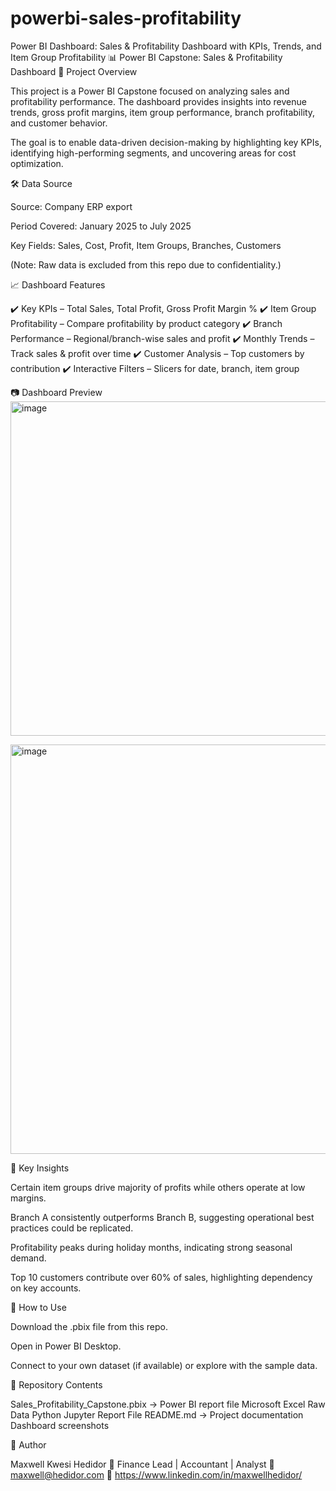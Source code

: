 # powerbi-sales-profitability
Power BI Dashboard: Sales &amp; Profitability Dashboard with KPIs, Trends, and Item Group Profitability
📊 Power BI Capstone: Sales & Profitability Dashboard
📌 Project Overview

This project is a Power BI Capstone focused on analyzing sales and profitability performance. The dashboard provides insights into revenue trends, gross profit margins, item group performance, branch profitability, and customer behavior.

The goal is to enable data-driven decision-making by highlighting key KPIs, identifying high-performing segments, and uncovering areas for cost optimization.

🛠 Data Source

Source: Company ERP export

Period Covered: January 2025 to July 2025

Key Fields: Sales, Cost, Profit, Item Groups, Branches, Customers

(Note: Raw data is excluded from this repo due to confidentiality.)


📈 Dashboard Features

✔️ Key KPIs – Total Sales, Total Profit, Gross Profit Margin %
✔️ Item Group Profitability – Compare profitability by product category
✔️ Branch Performance – Regional/branch-wise sales and profit
✔️ Monthly Trends – Track sales & profit over time
✔️ Customer Analysis – Top customers by contribution
✔️ Interactive Filters – Slicers for date, branch, item group

📷 Dashboard Preview
<img width="1162" height="535" alt="image" src="https://github.com/user-attachments/assets/85ccfc57-f408-4e34-abab-aad084acaa8f" />

<img width="1160" height="655" alt="image" src="https://github.com/user-attachments/assets/feb8a28e-675a-4196-a72b-e1a300f691c5" />

🔎 Key Insights

Certain item groups drive majority of profits while others operate at low margins.

Branch A consistently outperforms Branch B, suggesting operational best practices could be replicated.

Profitability peaks during holiday months, indicating strong seasonal demand.

Top 10 customers contribute over 60% of sales, highlighting dependency on key accounts.


🚀 How to Use

Download the .pbix file from this repo.

Open in Power BI Desktop.

Connect to your own dataset (if available) or explore with the sample data.


📂 Repository Contents

Sales_Profitability_Capstone.pbix → Power BI report file
Microsoft Excel Raw Data
Python Jupyter Report File
README.md → Project documentation
Dashboard screenshots

👤 Author

Maxwell Kwesi Hedidor
💼 Finance Lead | Accountant | Analyst
📧 maxwell@hedidor.com
🔗 https://www.linkedin.com/in/maxwellhedidor/
